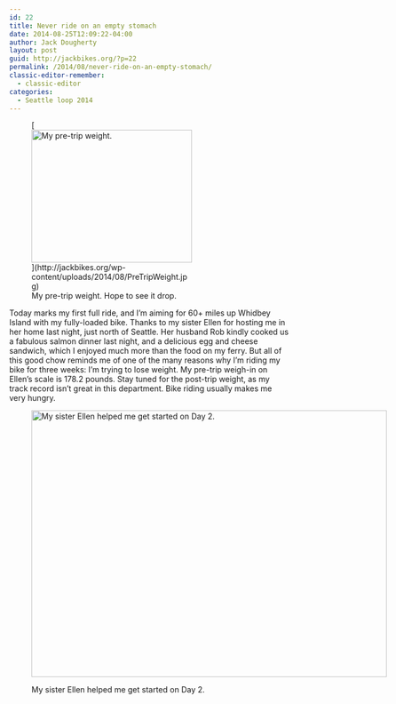 ```yaml
---
id: 22
title: Never ride on an empty stomach
date: 2014-08-25T12:09:22-04:00
author: Jack Dougherty
layout: post
guid: http://jackbikes.org/?p=22
permalink: /2014/08/never-ride-on-an-empty-stomach/
classic-editor-remember:
  - classic-editor
categories:
  - Seattle loop 2014
---
```

<figure id="attachment_24" aria-describedby="caption-attachment-24" style="width: 289px" class="wp-caption alignright">[<img class="size-full wp-image-24" src="http://jackbikes.org/wp-content/uploads/2014/08/PreTripWeight.jpg" alt="My pre-trip weight. " width="289" height="239" />](http://jackbikes.org/wp-content/uploads/2014/08/PreTripWeight.jpg)<figcaption id="caption-attachment-24" class="wp-caption-text">My pre-trip weight. Hope to see it drop.</figcaption></figure> 

Today marks my first full ride, and I&#8217;m aiming for 60+ miles up Whidbey Island with my fully-loaded bike. Thanks to my sister Ellen for hosting me in her home last night, just north of Seattle. Her husband Rob kindly cooked us a fabulous salmon dinner last night, and a delicious egg and cheese sandwich, which I enjoyed much more than the food on my ferry. But all of this good chow reminds me of one of the many reasons why I&#8217;m riding my bike for three weeks: I&#8217;m trying to lose weight. My pre-trip weigh-in on Ellen&#8217;s scale is 178.2 pounds. Stay tuned for the post-trip weight, as my track record isn&#8217;t great in this department. Bike riding usually makes me very hungry.<figure id="attachment_25" aria-describedby="caption-attachment-25" style="width: 640px" class="wp-caption alignright">

[<img class="size-full wp-image-25" src="http://jackbikes.org/wp-content/uploads/2014/08/EllenJack.jpg" alt="My sister Ellen helped me get started on Day 2." width="640" height="480" srcset="https://jackbikes.org/wp-content/uploads/2014/08/EllenJack.jpg 640w, https://jackbikes.org/wp-content/uploads/2014/08/EllenJack-300x225.jpg 300w" sizes="(max-width: 640px) 100vw, 640px" />](http://jackbikes.org/wp-content/uploads/2014/08/EllenJack.jpg)<figcaption id="caption-attachment-25" class="wp-caption-text">My sister Ellen helped me get started on Day 2.</figcaption></figure>